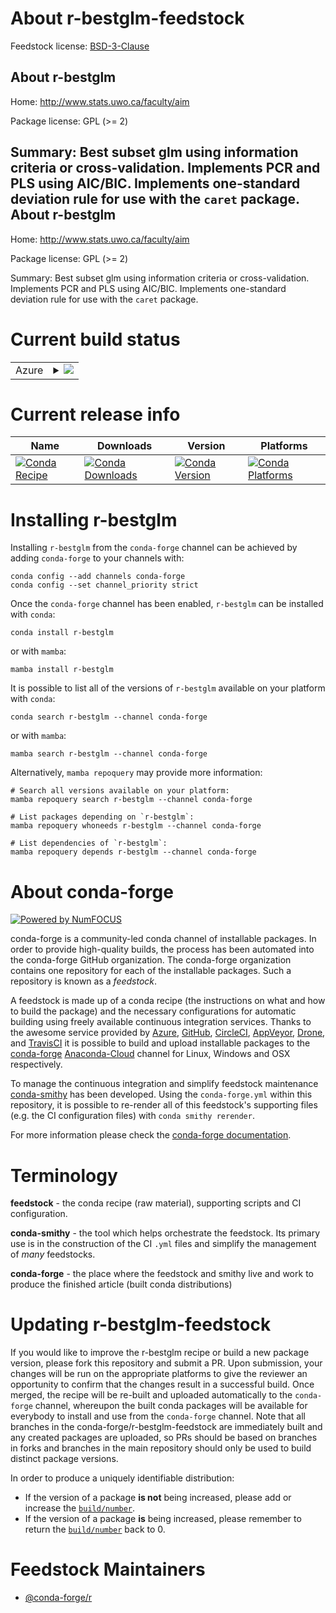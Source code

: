 About r-bestglm-feedstock
=========================

Feedstock license: [BSD-3-Clause](https://github.com/conda-forge/r-bestglm-feedstock/blob/main/LICENSE.txt)

About r-bestglm
---------------

Home: http://www.stats.uwo.ca/faculty/aim

Package license: GPL (>= 2)

Summary: Best subset glm using information criteria or cross-validation. Implements PCR and PLS using AIC/BIC. Implements one-standard deviation rule for use with the `caret` package.
About r-bestglm
---------------

Home: http://www.stats.uwo.ca/faculty/aim

Package license: GPL (>= 2)

Summary: Best subset glm using information criteria or cross-validation. Implements PCR and PLS using AIC/BIC. Implements one-standard deviation rule for use with the `caret` package.

Current build status
====================


<table>
    
  <tr>
    <td>Azure</td>
    <td>
      <details>
        <summary>
          <a href="https://dev.azure.com/conda-forge/feedstock-builds/_build/latest?definitionId=3347&branchName=main">
            <img src="https://dev.azure.com/conda-forge/feedstock-builds/_apis/build/status/r-bestglm-feedstock?branchName=main">
          </a>
        </summary>
        <table>
          <thead><tr><th>Variant</th><th>Status</th></tr></thead>
          <tbody><tr>
              <td>linux_64_r_base4.2</td>
              <td>
                <a href="https://dev.azure.com/conda-forge/feedstock-builds/_build/latest?definitionId=3347&branchName=main">
                  <img src="https://dev.azure.com/conda-forge/feedstock-builds/_apis/build/status/r-bestglm-feedstock?branchName=main&jobName=linux&configuration=linux%20linux_64_r_base4.2" alt="variant">
                </a>
              </td>
            </tr><tr>
              <td>linux_64_r_base4.3</td>
              <td>
                <a href="https://dev.azure.com/conda-forge/feedstock-builds/_build/latest?definitionId=3347&branchName=main">
                  <img src="https://dev.azure.com/conda-forge/feedstock-builds/_apis/build/status/r-bestglm-feedstock?branchName=main&jobName=linux&configuration=linux%20linux_64_r_base4.3" alt="variant">
                </a>
              </td>
            </tr><tr>
              <td>osx_64_r_base4.2</td>
              <td>
                <a href="https://dev.azure.com/conda-forge/feedstock-builds/_build/latest?definitionId=3347&branchName=main">
                  <img src="https://dev.azure.com/conda-forge/feedstock-builds/_apis/build/status/r-bestglm-feedstock?branchName=main&jobName=osx&configuration=osx%20osx_64_r_base4.2" alt="variant">
                </a>
              </td>
            </tr><tr>
              <td>osx_64_r_base4.3</td>
              <td>
                <a href="https://dev.azure.com/conda-forge/feedstock-builds/_build/latest?definitionId=3347&branchName=main">
                  <img src="https://dev.azure.com/conda-forge/feedstock-builds/_apis/build/status/r-bestglm-feedstock?branchName=main&jobName=osx&configuration=osx%20osx_64_r_base4.3" alt="variant">
                </a>
              </td>
            </tr><tr>
              <td>win_64</td>
              <td>
                <a href="https://dev.azure.com/conda-forge/feedstock-builds/_build/latest?definitionId=3347&branchName=main">
                  <img src="https://dev.azure.com/conda-forge/feedstock-builds/_apis/build/status/r-bestglm-feedstock?branchName=main&jobName=win&configuration=win%20win_64_" alt="variant">
                </a>
              </td>
            </tr>
          </tbody>
        </table>
      </details>
    </td>
  </tr>
</table>

Current release info
====================

| Name | Downloads | Version | Platforms |
| --- | --- | --- | --- |
| [![Conda Recipe](https://img.shields.io/badge/recipe-r--bestglm-green.svg)](https://anaconda.org/conda-forge/r-bestglm) | [![Conda Downloads](https://img.shields.io/conda/dn/conda-forge/r-bestglm.svg)](https://anaconda.org/conda-forge/r-bestglm) | [![Conda Version](https://img.shields.io/conda/vn/conda-forge/r-bestglm.svg)](https://anaconda.org/conda-forge/r-bestglm) | [![Conda Platforms](https://img.shields.io/conda/pn/conda-forge/r-bestglm.svg)](https://anaconda.org/conda-forge/r-bestglm) |

Installing r-bestglm
====================

Installing `r-bestglm` from the `conda-forge` channel can be achieved by adding `conda-forge` to your channels with:

```
conda config --add channels conda-forge
conda config --set channel_priority strict
```

Once the `conda-forge` channel has been enabled, `r-bestglm` can be installed with `conda`:

```
conda install r-bestglm
```

or with `mamba`:

```
mamba install r-bestglm
```

It is possible to list all of the versions of `r-bestglm` available on your platform with `conda`:

```
conda search r-bestglm --channel conda-forge
```

or with `mamba`:

```
mamba search r-bestglm --channel conda-forge
```

Alternatively, `mamba repoquery` may provide more information:

```
# Search all versions available on your platform:
mamba repoquery search r-bestglm --channel conda-forge

# List packages depending on `r-bestglm`:
mamba repoquery whoneeds r-bestglm --channel conda-forge

# List dependencies of `r-bestglm`:
mamba repoquery depends r-bestglm --channel conda-forge
```


About conda-forge
=================

[![Powered by
NumFOCUS](https://img.shields.io/badge/powered%20by-NumFOCUS-orange.svg?style=flat&colorA=E1523D&colorB=007D8A)](https://numfocus.org)

conda-forge is a community-led conda channel of installable packages.
In order to provide high-quality builds, the process has been automated into the
conda-forge GitHub organization. The conda-forge organization contains one repository
for each of the installable packages. Such a repository is known as a *feedstock*.

A feedstock is made up of a conda recipe (the instructions on what and how to build
the package) and the necessary configurations for automatic building using freely
available continuous integration services. Thanks to the awesome service provided by
[Azure](https://azure.microsoft.com/en-us/services/devops/), [GitHub](https://github.com/),
[CircleCI](https://circleci.com/), [AppVeyor](https://www.appveyor.com/),
[Drone](https://cloud.drone.io/welcome), and [TravisCI](https://travis-ci.com/)
it is possible to build and upload installable packages to the
[conda-forge](https://anaconda.org/conda-forge) [Anaconda-Cloud](https://anaconda.org/)
channel for Linux, Windows and OSX respectively.

To manage the continuous integration and simplify feedstock maintenance
[conda-smithy](https://github.com/conda-forge/conda-smithy) has been developed.
Using the ``conda-forge.yml`` within this repository, it is possible to re-render all of
this feedstock's supporting files (e.g. the CI configuration files) with ``conda smithy rerender``.

For more information please check the [conda-forge documentation](https://conda-forge.org/docs/).

Terminology
===========

**feedstock** - the conda recipe (raw material), supporting scripts and CI configuration.

**conda-smithy** - the tool which helps orchestrate the feedstock.
                   Its primary use is in the construction of the CI ``.yml`` files
                   and simplify the management of *many* feedstocks.

**conda-forge** - the place where the feedstock and smithy live and work to
                  produce the finished article (built conda distributions)


Updating r-bestglm-feedstock
============================

If you would like to improve the r-bestglm recipe or build a new
package version, please fork this repository and submit a PR. Upon submission,
your changes will be run on the appropriate platforms to give the reviewer an
opportunity to confirm that the changes result in a successful build. Once
merged, the recipe will be re-built and uploaded automatically to the
`conda-forge` channel, whereupon the built conda packages will be available for
everybody to install and use from the `conda-forge` channel.
Note that all branches in the conda-forge/r-bestglm-feedstock are
immediately built and any created packages are uploaded, so PRs should be based
on branches in forks and branches in the main repository should only be used to
build distinct package versions.

In order to produce a uniquely identifiable distribution:
 * If the version of a package **is not** being increased, please add or increase
   the [``build/number``](https://docs.conda.io/projects/conda-build/en/latest/resources/define-metadata.html#build-number-and-string).
 * If the version of a package **is** being increased, please remember to return
   the [``build/number``](https://docs.conda.io/projects/conda-build/en/latest/resources/define-metadata.html#build-number-and-string)
   back to 0.

Feedstock Maintainers
=====================

* [@conda-forge/r](https://github.com/conda-forge/r/)

